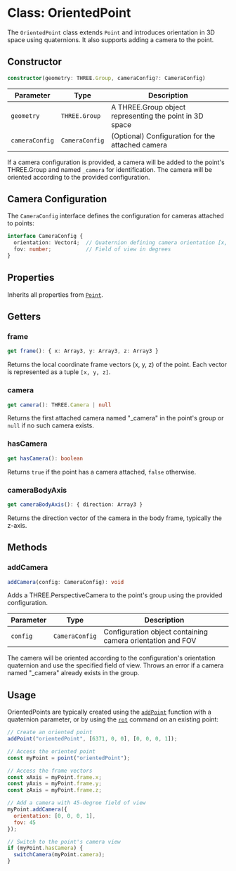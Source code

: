 # Class: OrientedPoint

The `OrientedPoint` class extends `Point` and introduces orientation in 3D space using quaternions. It also supports adding a camera to the point.

## Constructor

```typescript
constructor(geometry: THREE.Group, cameraConfig?: CameraConfig)
```

| Parameter      | Type           | Description                                                    |
|----------------|----------------|----------------------------------------------------------------|
| `geometry`     | `THREE.Group`  | A THREE.Group object representing the point in 3D space        |
| `cameraConfig` | `CameraConfig` | (Optional) Configuration for the attached camera               |

If a camera configuration is provided, a camera will be added to the point's THREE.Group and named `_camera` for identification. The camera will be oriented according to the provided configuration.

## Camera Configuration

The `CameraConfig` interface defines the configuration for cameras attached to points:

```typescript
interface CameraConfig {
  orientation: Vector4;  // Quaternion defining camera orientation [x, y, z, w]
  fov: number;           // Field of view in degrees
}
```

## Properties

Inherits all properties from [`Point`](/dsl/classes/point).

## Getters

### frame

```typescript
get frame(): { x: Array3, y: Array3, z: Array3 }
```

Returns the local coordinate frame vectors (x, y, z) of the point. Each vector is represented as a tuple `[x, y, z]`.

### camera

```typescript
get camera(): THREE.Camera | null
```

Returns the first attached camera named "_camera" in the point's group or `null` if no such camera exists.

### hasCamera

```typescript
get hasCamera(): boolean
```

Returns `true` if the point has a camera attached, `false` otherwise.

### cameraBodyAxis

```typescript
get cameraBodyAxis(): { direction: Array3 }
```

Returns the direction vector of the camera in the body frame, typically the z-axis.

## Methods

### addCamera

```typescript
addCamera(config: CameraConfig): void
```

Adds a THREE.PerspectiveCamera to the point's group using the provided configuration.

| Parameter | Type           | Description                                                    |
|-----------|----------------|----------------------------------------------------------------|
| `config`  | `CameraConfig` | Configuration object containing camera orientation and FOV      |

The camera will be oriented according to the configuration's orientation quaternion and use the specified field of view. Throws an error if a camera named "_camera" already exists in the group.

## Usage

OrientedPoints are typically created using the [`addPoint`](/dsl/commands/addPoint) function with a quaternion parameter, or by using the [`rot`](/dsl/commands/rot) command on an existing point:

```javascript
// Create an oriented point
addPoint("orientedPoint", [6371, 0, 0], [0, 0, 0, 1]);

// Access the oriented point
const myPoint = point("orientedPoint");

// Access the frame vectors
const xAxis = myPoint.frame.x;
const yAxis = myPoint.frame.y;
const zAxis = myPoint.frame.z;

// Add a camera with 45-degree field of view
myPoint.addCamera({
  orientation: [0, 0, 0, 1],
  fov: 45
});

// Switch to the point's camera view
if (myPoint.hasCamera) {
  switchCamera(myPoint.camera);
}
```
